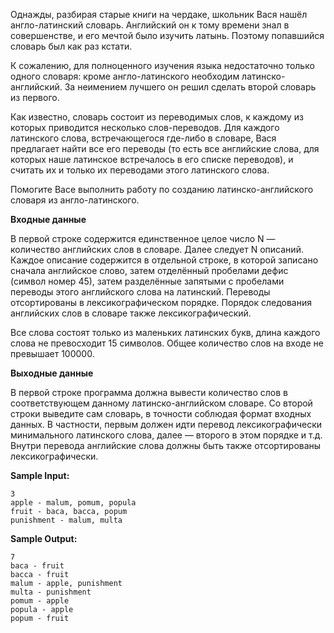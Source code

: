 Однажды, разбирая старые книги на чердаке, школьник Вася нашёл англо-латинский словарь. Английский он к тому времени знал в совершенстве, и его мечтой было изучить латынь. Поэтому попавшийся словарь был как раз кстати.

К сожалению, для полноценного изучения языка недостаточно только одного словаря: кроме англо-латинского необходим латинско-английский. За неимением лучшего он решил сделать второй словарь из первого.

Как известно, словарь состоит из переводимых слов, к каждому из которых приводится несколько слов-переводов. Для каждого латинского слова, встречающегося где-либо в словаре, Вася предлагает найти все его переводы (то есть все английские слова, для которых наше латинское встречалось в его списке переводов), и считать их и только их переводами этого латинского слова.

Помогите Васе выполнить работу по созданию латинско-английского словаря из англо-латинского.

**Входные данные**

В первой строке содержится единственное целое число N — количество английских слов в словаре. Далее следует N описаний. Каждое описание содержится в отдельной строке, в которой записано сначала английское слово, затем отделённый пробелами дефис (символ номер 45), затем разделённые запятыми с пробелами переводы этого английского слова на латинский. Переводы отсортированы в лексикографическом порядке. Порядок следования английских слов в словаре также лексикографический.

Все слова состоят только из маленьких латинских букв, длина каждого слова не превосходит 15 символов. Общее количество слов на входе не превышает 100000.

**Выходные данные**

В первой строке программа должна вывести количество слов в соответствующем данному латинско-английском словаре. Со второй строки выведите сам словарь, в точности соблюдая формат входных данных. В частности, первым должен идти перевод лексикографически минимального латинского слова, далее — второго в этом порядке и т.д. Внутри перевода английские слова должны быть также отсортированы лексикографически.

**Sample Input:**

```commandline
3
apple - malum, pomum, popula
fruit - baca, bacca, popum
punishment - malum, multa
```

**Sample Output:**

```commandline
7
baca - fruit
bacca - fruit
malum - apple, punishment
multa - punishment
pomum - apple
popula - apple
popum - fruit
```

